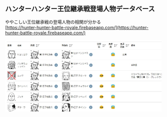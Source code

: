 ## ハンターハンター王位継承戦登場人物データベース
ややこしい王位継承戦の登場人物の相関が分かる  
[https://hunter-hunter-battle-royale.firebaseapp.com/](https://hunter-hunter-battle-royale.firebaseapp.com/)  


![alt](./Screenshot_214_jpg.jpg)
